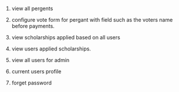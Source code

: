 1. view all pergents
2. configure vote form for pergant with field such as the voters name before payments.

4. view scholarships applied based on all users
5. view users applied scholarships.
6. view all users for admin
7. current users profile
8. forget password